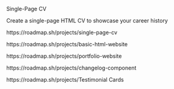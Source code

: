 Single-Page CV

Create a single-page HTML CV to showcase your career history

<p>https://roadmap.sh/projects/single-page-cv</p>

<p>https://roadmap.sh/projects/basic-html-website</p>

<p>https://roadmap.sh/projects/portfolio-website</p> 

<p>https://roadmap.sh/projects/changelog-component</p>

<p>https://roadmap.sh/projects/Testimonial Cards</p>

